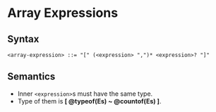 # Array Expressions

## Syntax

```
<array-expression> ::= "[" (<expression> ",")* <expression>? "]"
```

## Semantics

- Inner `<expression>`s must have the same type.
- Type of them is **\[ @typeof(Es) ~ @countof(Es) ]**.
